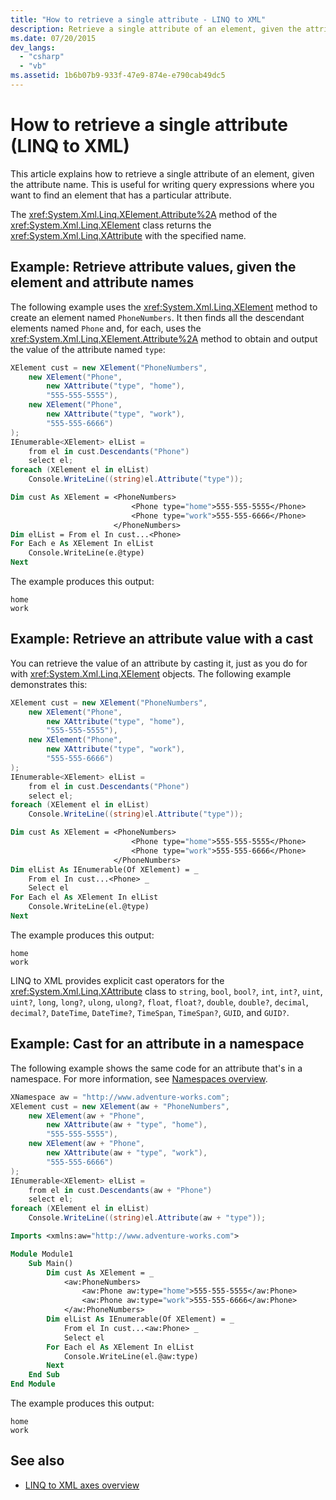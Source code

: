```yaml
---
title: "How to retrieve a single attribute - LINQ to XML"
description: Retrieve a single attribute of an element, given the attribute name.
ms.date: 07/20/2015
dev_langs:
  - "csharp"
  - "vb"
ms.assetid: 1b6b07b9-933f-47e9-874e-e790cab49dc5
---
```


# How to retrieve a single attribute (LINQ to XML)

This article explains how to retrieve a single attribute of an element, given the attribute name. This is useful for writing query expressions where you want to find an element that has a particular attribute.

The <xref:System.Xml.Linq.XElement.Attribute%2A> method of the <xref:System.Xml.Linq.XElement> class returns the <xref:System.Xml.Linq.XAttribute> with the specified name.

## Example: Retrieve attribute values, given the element and attribute names

The following example uses the <xref:System.Xml.Linq.XElement> method to create an element named `PhoneNumbers`. It then finds all the descendant elements named `Phone` and, for each, uses the <xref:System.Xml.Linq.XElement.Attribute%2A> method to obtain and output the value of the attribute named `type`:

```csharp
XElement cust = new XElement("PhoneNumbers",
    new XElement("Phone",
        new XAttribute("type", "home"),
        "555-555-5555"),
    new XElement("Phone",
        new XAttribute("type", "work"),
        "555-555-6666")
);
IEnumerable<XElement> elList =
    from el in cust.Descendants("Phone")
    select el;
foreach (XElement el in elList)
    Console.WriteLine((string)el.Attribute("type"));
```

```vb
Dim cust As XElement = <PhoneNumbers>
                           <Phone type="home">555-555-5555</Phone>
                           <Phone type="work">555-555-6666</Phone>
                       </PhoneNumbers>
Dim elList = From el In cust...<Phone>
For Each e As XElement In elList
    Console.WriteLine(e.@type)
Next
```

The example produces this output:

```output
home
work
```

## Example: Retrieve an attribute value with a cast

You can retrieve the value of an attribute by casting it, just as you do for with <xref:System.Xml.Linq.XElement> objects. The following example demonstrates this:

```csharp
XElement cust = new XElement("PhoneNumbers",
    new XElement("Phone",
        new XAttribute("type", "home"),
        "555-555-5555"),
    new XElement("Phone",
        new XAttribute("type", "work"),
        "555-555-6666")
);
IEnumerable<XElement> elList =
    from el in cust.Descendants("Phone")
    select el;
foreach (XElement el in elList)
    Console.WriteLine((string)el.Attribute("type"));
```

```vb
Dim cust As XElement = <PhoneNumbers>
                           <Phone type="home">555-555-5555</Phone>
                           <Phone type="work">555-555-6666</Phone>
                       </PhoneNumbers>
Dim elList As IEnumerable(Of XElement) = _
    From el In cust...<Phone> _
    Select el
For Each el As XElement In elList
    Console.WriteLine(el.@type)
Next
```

The example produces this output:

```output
home
work
```

LINQ to XML provides explicit cast operators for the <xref:System.Xml.Linq.XAttribute> class to `string`, `bool`, `bool?`, `int`, `int?`, `uint`, `uint?`, `long`, `long?`, `ulong`, `ulong?`, `float`, `float?`, `double`, `double?`, `decimal`, `decimal?`, `DateTime`, `DateTime?`, `TimeSpan`, `TimeSpan?`, `GUID`, and `GUID?`.

## Example: Cast for an attribute in a namespace

The following example shows the same code for an attribute that's in a namespace. For more information, see [Namespaces overview](namespaces-overview.md).

```csharp
XNamespace aw = "http://www.adventure-works.com";
XElement cust = new XElement(aw + "PhoneNumbers",
    new XElement(aw + "Phone",
        new XAttribute(aw + "type", "home"),
        "555-555-5555"),
    new XElement(aw + "Phone",
        new XAttribute(aw + "type", "work"),
        "555-555-6666")
);
IEnumerable<XElement> elList =
    from el in cust.Descendants(aw + "Phone")
    select el;
foreach (XElement el in elList)
    Console.WriteLine((string)el.Attribute(aw + "type"));
```

```vb
Imports <xmlns:aw="http://www.adventure-works.com">

Module Module1
    Sub Main()
        Dim cust As XElement = _
            <aw:PhoneNumbers>
                <aw:Phone aw:type="home">555-555-5555</aw:Phone>
                <aw:Phone aw:type="work">555-555-6666</aw:Phone>
            </aw:PhoneNumbers>
        Dim elList As IEnumerable(Of XElement) = _
            From el In cust...<aw:Phone> _
            Select el
        For Each el As XElement In elList
            Console.WriteLine(el.@aw:type)
        Next
    End Sub
End Module
```

The example produces this output:

```output
home
work
```

## See also

- [LINQ to XML axes overview](linq-xml-axes-overview.md)
